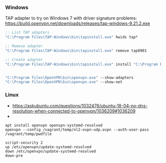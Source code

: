 ### Windows

TAP adapter to try on Windows 7 with driver signature problems: https://build.openvpn.net/downloads/releases/tap-windows-9.21.2.exe

```bat
:: List TAP adapters
"C:\Program Files\TAP-Windows\bin\tapinstall.exe" hwids tap*

:: Remove adapter
"C:\Program Files\TAP-Windows\bin\tapinstall.exe" remove tap0901

:: Create adapter
"C:\Program Files\TAP-Windows\bin\tapinstall.exe" install "C:\Program Files\TAP-Windows\driver\OemVista.inf" tap0901


"C:\Program Files\OpenVPN\bin\openvpn.exe" --show-adapters
"C:\Program Files\OpenVPN\bin\openvpn.exe" --show-net
```

### Linux

* https://askubuntu.com/questions/1032476/ubuntu-18-04-no-dns-resolution-when-connected-to-openvpn/1036209#1036209
* 
```shell
apt install openvpn openvpn-systemd-resolved
openvpn --config /vagrant/temp/nl2-ovpn-udp.ovpn --auth-user-pass /vagrant/temp/pwdfile
```

```
script-security 2
up /etc/openvpn/update-systemd-resolved
down /etc/openvpn/update-systemd-resolved
down-pre
```
